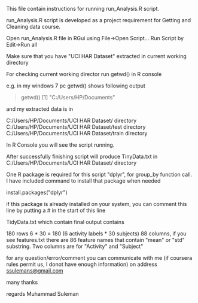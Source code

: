 This file contain instructions for running run_Analysis.R script.

run_Analysis.R script is developed as a project requirement for Getting and Cleaning data course.

Open run_Analysis.R file in RGui using File->Open Script...
Run Script by Edit->Run all

Make sure that you have "UCI HAR Dataset" extracted in current working directory

For checking current working director run getwd() in R console

e.g. in my windows 7 pc getwd() shows following output

> getwd()
[1] "C:/Users/HP/Documents"

and my extracted data is in 

C:/Users/HP/Documents/UCI HAR Dataset/ directory
C:/Users/HP/Documents/UCI HAR Dataset/test directory
C:/Users/HP/Documents/UCI HAR Dataset/train directory

In R Console you will see the script running.

After successfully finishing script will produce TinyData.txt in C:/Users/HP/Documents/UCI HAR Dataset/ directory

One R package is required for this script "dplyr", for group_by function call. I have included command to install that package when needed

install.packages("dplyr")

if this package is already installed on your system, you can comment this line by putting a # in the start of this line

TidyData.txt which contain final output contains 

180 rows 6 * 30 = 180 (6 activity labels * 30 subjects)
88 columns, if you see features.txt there are 86 feature names that contain "mean" or "std" substring. Two columns are for "Activity" and "Subject"

for any question/error/comment you can communicate with me (if coursera rules permit us, I donot have enough information) on address ssulemans@gmail.com

many thanks

regards
Muhammad Suleman
